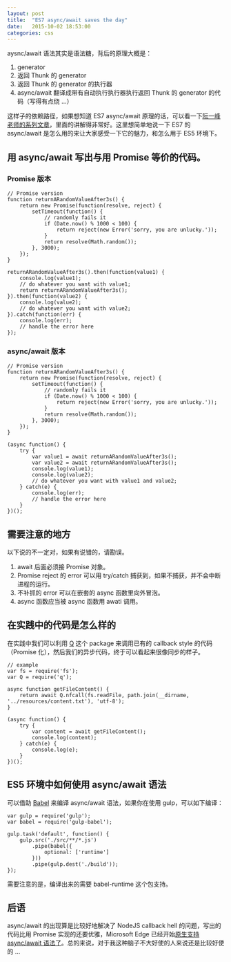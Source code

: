```yaml
---
layout: post
title:  "ES7 async/await saves the day"
date:   2015-10-02 18:53:00
categories: css
---
```


aysnc/await 语法其实是语法糖，背后的原理大概是：

1. generator
2. 返回 Thunk 的 generator
3. 返回 Thunk 的 generator 的执行器
4. async/await 翻译成带有自动执行执行器执行返回 Thunk 的 generator 的代码（写得有点绕 ...）

这样子的依赖路径，如果想知道 ES7 async/await 原理的话，可以看一下[阮一峰老师的系列文章](http://www.ruanyifeng.com/blog/2015/04/generator.html)，里面的讲解得非常好。这里想简单地说一下 ES7 的 async/await 是怎么用的来让大家感受一下它的魅力，和怎么用于 ES5 环境下。

## 用 async/await 写出与用 Promise 等价的代码。

### Promise 版本

    // Promise version
    function returnARandomValueAfter3s() {
        return new Promise(function(resolve, reject) {
            setTimeout(function() {
                // randomly fails it
                if (Date.now() % 1000 < 100) {
                    return reject(new Error('sorry, you are unlucky.'));
                }
                return resolve(Math.random());
            }, 3000);
        });
    }

    returnARandomValueAfter3s().then(function(value1) {
        console.log(value1);
        // do whatever you want with value1;
        return returnARandomValueAfter3s();
    }).then(function(value2) {
        console.log(value2);
        // do whatever you want with value2;
    }).catch(function(err) {
        console.log(err);
        // handle the error here
    });

### async/await 版本

    // Promise version
    function returnARandomValueAfter3s() {
        return new Promise(function(resolve, reject) {
            setTimeout(function() {
                // randomly fails it
                if (Date.now() % 1000 < 100) {
                    return reject(new Error('sorry, you are unlucky.'));
                }
                return resolve(Math.random());
            }, 3000);
        });
    }

    (async function() {
        try {
            var value1 = await returnARandomValueAfter3s();
            var value2 = await returnARandomValueAfter3s();
            console.log(value1);
            console.log(value2);
            // do whatever you want with value1 and value2;
        } catch(e) {
            console.log(err);
            // handle the error here
        }
    })();

## 需要注意的地方

以下说的不一定对，如果有说错的，请勘误。

1. await 后面必须接 Promise 对象。
2. Promise reject 的 error 可以用 try/catch 捕获到，如果不捕获，并不会中断进程的运行。
3. 不补抓的 error 可以在嵌套的 async 函数里向外冒泡。
4. async 函数应当被 async 函数用 awati 调用。

## 在实践中的代码是怎么样的

在实践中我们可以利用 [Q](https://github.com/kriskowal/q) 这个 package 来调用已有的 callback style 的代码（Promise 化），然后我们的异步代码，终于可以看起来很像同步的样子。

    // example
    var fs = require('fs');
    var Q = require('q');

    async function getFileContent() {
        return await Q.nfcall(fs.readFile, path.join(__dirname, '../resources/content.txt'), 'utf-8');
    }

    (async function() {
        try {
            var content = await getFileContent();
            console.log(content);
        } catch(e) {
            console.log(e);
        }
    })();

## ES5 环境中如何使用 async/await 语法

可以借助 [Babel](https://babeljs.io/) 来编译 async/await 语法，如果你在使用 gulp，可以如下编译：

    var gulp = require('gulp');
    var babel = require('gulp-babel');

    gulp.task('default', function() {
        gulp.src('./src/**/*.js')
            .pipe(babel({
                optional: ['runtime']
            }))
            .pipe(gulp.dest('./build'));
    });

需要注意的是，编译出来的需要 babel-runtime 这个包支持。

## 后语

async/await 的出现算是比较好地解决了 NodeJS callback hell 的问题，写出的代码比用 Promise 实现的还要优雅，Microsoft Edge 已经开始[原生支持 async/await 语法了](http://blogs.msdn.com/b/eternalcoding/archive/2015/09/30/javascript-goes-to-asynchronous-city.aspx)。总的来说，对于我这种脑子不大好使的人来说还是比较好使的 ...